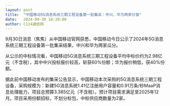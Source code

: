 ```yaml
---
layout: post
title:  "中国移动5G消息系统三期工程设备第一批集采：中兴、华为两家分食"
date:   2024-09-30 10:20:00
author: C114通信网
---
```

9月30日消息（焦焦）从中国移动官网获悉，中国移动今日公示了2024年5G消息系统三期工程设备第一批集采结果，中兴和华为两家瓜分。

从公示的中标情况看，中国移动5G消息系统三期工程设备平均中标价约为2.98亿元（不含税），其中中兴投标报价较高，斩获60%份额；华为报价稍低，获40%份额。

据此前中国移动发布的集采公告显示，中国移动本次采购的5G消息系统三期工程设备，采购规模为：新建5G消息系统1.41亿注册用户容量和0.91万条/秒MaaP消息处理能力，项目总预算3.385亿元（不含税）。预计项目需求满足至2025年12月。项目采用份额招标，不划分标包，中标供应商数量为2家。
